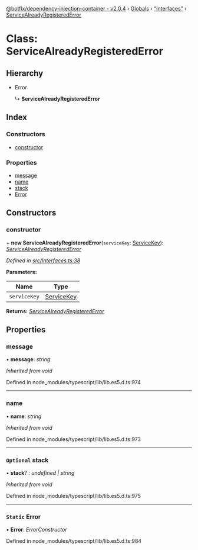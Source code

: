 [@botflx/dependency-injection-container - v2.0.4](../README.md) › [Globals](../globals.md) › ["Interfaces"](../modules/_interfaces_.md) › [ServiceAlreadyRegisteredError](_interfaces_.servicealreadyregisterederror.md)

# Class: ServiceAlreadyRegisteredError

## Hierarchy

* Error

  ↳ **ServiceAlreadyRegisteredError**

## Index

### Constructors

* [constructor](_interfaces_.servicealreadyregisterederror.md#constructor)

### Properties

* [message](_interfaces_.servicealreadyregisterederror.md#message)
* [name](_interfaces_.servicealreadyregisterederror.md#name)
* [stack](_interfaces_.servicealreadyregisterederror.md#optional-stack)
* [Error](_interfaces_.servicealreadyregisterederror.md#static-error)

## Constructors

###  constructor

\+ **new ServiceAlreadyRegisteredError**(`serviceKey`: [ServiceKey](../modules/_interfaces_.md#servicekey)): *[ServiceAlreadyRegisteredError](_interfaces_.servicealreadyregisterederror.md)*

*Defined in [src/Interfaces.ts:38](https://github.com/botflux/dependency-injection-container/blob/aff9924/packages/DIContainer/src/Interfaces.ts#L38)*

**Parameters:**

Name | Type |
------ | ------ |
`serviceKey` | [ServiceKey](../modules/_interfaces_.md#servicekey) |

**Returns:** *[ServiceAlreadyRegisteredError](_interfaces_.servicealreadyregisterederror.md)*

## Properties

###  message

• **message**: *string*

*Inherited from void*

Defined in node_modules/typescript/lib/lib.es5.d.ts:974

___

###  name

• **name**: *string*

*Inherited from void*

Defined in node_modules/typescript/lib/lib.es5.d.ts:973

___

### `Optional` stack

• **stack**? : *undefined | string*

*Inherited from void*

Defined in node_modules/typescript/lib/lib.es5.d.ts:975

___

### `Static` Error

▪ **Error**: *ErrorConstructor*

Defined in node_modules/typescript/lib/lib.es5.d.ts:984
